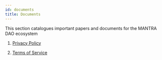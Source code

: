 ```yaml
---
id: documents
title: Documents
---
```


This section catalogues important papers and documents for the MANTRA DAO ecosystem

1. [Privacy Policy](https://mantradao.com/privacy-policy/)

1. [Terms of Service](https://mantradao.com/terms-of-use/)
